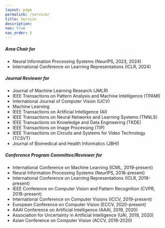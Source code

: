 ```yaml
---
layout: page
permalink: /service/
title: Service
description: 
nav: true
nav_order: 5
---
```


##### **Area Chair for**
  * Neural Information Processing Systems (NeurIPS, 2023, 2024)
  * International Conference on Learning Representations (ICLR, 2024)

##### **Journal Reviewer for**
  * Journal of Machine Learning Research (JMLR)
  * IEEE Transactions on Pattern Analysis and Machine Intelligence (TPAMI)
  * International Journal of Computer Vision (IJCV)
  * Machine Learning
  * IEEE Transactions on Artificial Intelligence (AI)
  * IEEE Transactions on Neural Networks and Learning Systems (TNNLS)
  * IEEE Transactions on Knowledge and Data Engineering (TKDE)
  * IEEE Transactions on Image Processing (TIP)
  * IEEE Transactions on Circuits and Systems for Video Technology (TCSVT)
  * Journal of Biomedical and Health Informatics (JBHI)

##### **Conference Program Committee/Reviewer for**
  * International Conference on Machine Learning (ICML, 2019-present)
  * Neural Information Processing Systems (NeurIPS, 2018-present)
  * International Conference on Learning Representations (ICLR, 2019-present)
  * IEEE Conference on Computer Vision and Pattern Recognition (CVPR, 2018-present)
  * International Conference on Computer Visions (ICCV, 2019-present)
  * European Conference on Computer Vision (ECCV, 2020-present)
  * AAAI Conference on Artificial Intelligence (AAAI, 2019, 2020)
  * Association for Uncertainty in Artificial Intelligence (UAI, 2019, 2020)
  * Asian Conference on Computer Vision (ACCV, 2018-2020)

